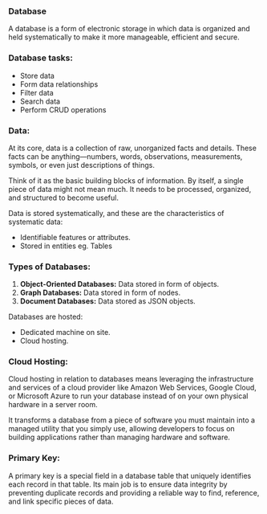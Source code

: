 ### Database
A database is a form of electronic storage in which data is organized and held systematically to make it more manageable, efficient and secure.

### Database tasks:
- Store data
- Form data relationships
- Filter data
- Search data
- Perform CRUD operations

### Data:
At its core, data is a collection of raw, unorganized facts and details. These facts can be anything—numbers, words, observations, measurements, symbols, or even just descriptions of things.  

Think of it as the basic building blocks of information. By itself, a single piece of data might not mean much. It needs to be processed, organized, and structured to become useful.

Data is stored systematically, and these are the characteristics of systematic data:
- Identifiable features or attributes.
- Stored in entities eg. Tables

### Types of Databases:
1. **Object-Oriented Databases:** Data stored in form of objects.
2. **Graph Databases:** Data stored in form of nodes.
3. **Document Databases:** Data stored as JSON objects.
   
Databases are hosted:
- Dedicated machine on site.
- Cloud hosting.

### Cloud Hosting:
Cloud hosting in relation to databases means leveraging the infrastructure and services of a cloud provider like Amazon Web Services, Google Cloud, or Microsoft Azure to run your database instead of on your own physical hardware in a server room.  

It transforms a database from a piece of software you must maintain into a managed utility that you simply use, allowing developers to focus on building applications rather than managing hardware and software.

### Primary Key:
A primary key is a special field in a database table that uniquely identifies each record in that table. Its main job is to ensure data integrity by preventing duplicate records and providing a reliable way to find, reference, and link specific pieces of data.
